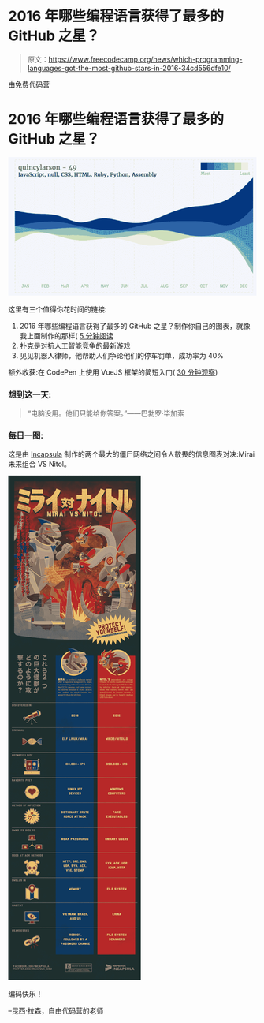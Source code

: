 # 2016 年哪些编程语言获得了最多的 GitHub 之星？

> 原文：<https://www.freecodecamp.org/news/which-programming-languages-got-the-most-github-stars-in-2016-34cd556dfe10/>

由免费代码营

# 2016 年哪些编程语言获得了最多的 GitHub 之星？

![v27vSw2b1hKGVUFiqaE25u9OvWNCcEhvi90C](img/a894ea03f2be61d0fbb2895b71c38643.png)

这里有三个值得你花时间的链接:

1.  2016 年哪些编程语言获得了最多的 GitHub 之星？制作你自己的图表，就像我上面制作的那样( [5 分钟阅读](http://bit.ly/2k0jq6s)
2.  扑克是对抗人工智能竞争的最新游戏
3.  见见机器人律师，他帮助人们争论他们的停车罚单，成功率为 40%

额外收获:在 CodePen 上使用 VueJS 框架的简短入门( [30 分钟观察](http://bit.ly/2jxiwl9))

### 想到这一天:

> “电脑没用。他们只能给你答案。”——巴勃罗·毕加索

### 每日一图:

这是由 [Incapsula](https://www.incapsula.com/blog/mirai-vs-nitol-infographic.html) 制作的两个最大的僵尸网络之间令人敬畏的信息图表对决:Mirai 未来组合 VS Nitol。

![XgNj-kiBCsLbk9UzOe4UVzd4Q6RviDJC5FAi](img/4eeeb44ab705dca7ca1ba2851c5d83f4.png)

编码快乐！

–昆西·拉森，自由代码营的老师